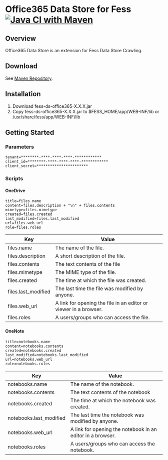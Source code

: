 Office365 Data Store for Fess
[![Java CI with Maven](https://github.com/codelibs/fess-ds-office365/actions/workflows/maven.yml/badge.svg)](https://github.com/codelibs/fess-ds-office365/actions/workflows/maven.yml)
==========================

## Overview

Office365 Data Store is an extension for Fess Data Store Crawling.

## Download

See [Maven Repository](http://central.maven.org/maven2/org/codelibs/fess/fess-ds-office365/).

## Installation

1. Download fess-ds-office365-X.X.X.jar
2. Copy fess-ds-office365-X.X.X.jar to $FESS\_HOME/app/WEB-INF/lib or /usr/share/fess/app/WEB-INF/lib

## Getting Started

### Parameters

```
tenant=********-****-****-****-************
client_id=********-****-****-****-************
client_secret=***********************
```

### Scripts

#### OneDrive

```
title=files.name
content=files.description + "\n" + files.contents
mimetype=files.mimetype
created=files.created
last_modified=files.last_modified
url=files.web_url
role=files.roles
```

| Key | Value |
| --- | --- |
| files.name | The name of the file. |
| files.description | A short description of the file. |
| files.contents | The text contents of the file |
| files.mimetype | The MIME type of the file. |
| files.created | The time at which the file was created. |
| files.last_modified | The last time the file was modified by anyone. |
| files.web_url | A link for opening the file in an editor or viewer in a browser. |
| files.roles | A users/groups who can access the file. |

#### OneNote

```
title=notebooks.name
content=notebooks.contents
created=notebooks.created
last_modified=notebooks.last_modified
url=notebooks.web_url
role=notebooks.roles
```

| Key | Value |
| --- | --- |
| notebooks.name | The name of the notebook. |
| notebooks.contents | The text contents of the notebook |
| notebooks.created | The time at which the notebook was created. |
| notebooks.last_modified | The last time the notebook was modified by anyone. |
| notebooks.web_url | A link for opening the notebook in an editor in a browser. |
| notebooks.roles | A users/groups who can access the notebook. |
